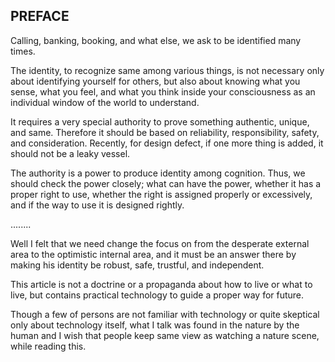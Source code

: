 ## PREFACE ##

Calling, banking, booking, and what else, we ask to be identified many times. 

The identity, to recognize same among various things, is not necessary only about identifying yourself for others, but also about knowing what you sense, what you feel, and what you think inside your consciousness as an individual window of the world to understand. 

It requires a very special authority to prove something authentic, unique, and same. Therefore it should be based on reliability, responsibility, safety, and consideration. Recently, for design defect, if one more thing is added, it should not be a leaky vessel. 

The authority is a power to produce identity among cognition. Thus, we should check the power closely; what can have the power, whether it has a proper right to use, whether the right is assigned properly or excessively, and if the way to use it is designed rightly.

........

Well I felt that we need change the focus on from the desperate external area to the optimistic internal area, and it must be an answer there by making his identity be robust, safe, trustful, and independent. 

This article is not a doctrine or a propaganda about how to live or what to live, but contains practical technology to guide a proper way for future. 

Though a few of persons are not familiar with technology or quite skeptical only about technology itself, what I talk was found in the nature by the human and I wish that people keep same view as watching a nature scene, while reading this.